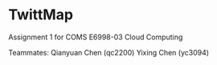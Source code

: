 # TwittMap
Assignment 1 for COMS E6998-03 Cloud Computing

Teammates:
Qianyuan Chen (qc2200)
Yixing Chen (yc3094)
